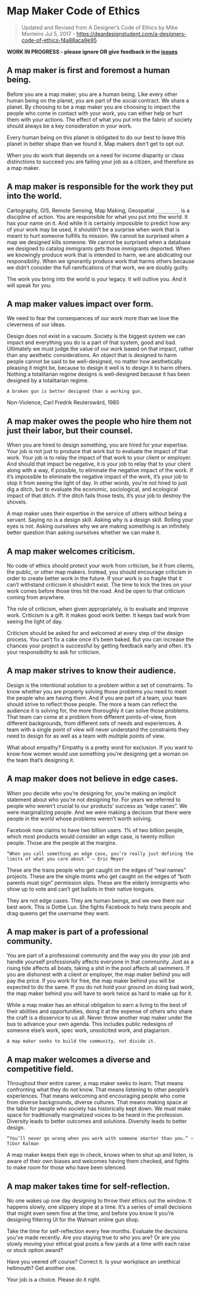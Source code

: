 # Map Maker Code of Ethics
> Updated and Revised from A Designer’s Code of Ethics by Mike Monteiro Jul 5, 2017 - https://deardesignstudent.com/a-designers-code-of-ethics-f4a88aca9e95

**WORK IN PROGRESS - please ignore OR give feedback in the [issues](https://github.com/joeyklee/carto-code-of-ethics/issues)**

## A map maker is first and foremost a human being.

Before you are a map maker, you are a human being. Like every other human being on the planet, you are part of the social contract. We share a planet. By choosing to be a map maker you are choosing to impact the people who come in contact with your work, you can either help or hurt them with your actions. The effect of what you put into the fabric of society should always be a key consideration in your work.

Every human being on this planet is obligated to do our best to leave this planet in better shape than we found it. Map makers don’t get to opt out.

When you do work that depends on a need for income disparity or class distinctions to succeed you are failing your job as a citizen, and therefore as a map maker.

## A map maker is responsible for the work they put into the world.

Cartography, GIS, Remote Sensing, Map Making, Geospatial `_________` is a discipline of action. You are responsible for what you put into the world. It has your name on it. And while it is certainly impossible to predict how any of your work may be used, it shouldn’t be a surprise when work that is meant to hurt someone fulfills its mission. We cannot be surprised when a map we designed kills someone. We cannot be surprised when a database we designed to catalog immigrants gets those immigrants deported. When we knowingly produce work that is intended to harm, we are abdicating our responsibility. When we ignorantly produce work that harms others because we didn’t consider the full ramifications of that work, we are doubly guilty.

The work you bring into the world is your legacy. It will outlive you. And it will speak for you.

## A map maker values impact over form.

We need to fear the consequences of our work more than we love the cleverness of our ideas.

Design does not exist in a vacuum. Society is the biggest system we can impact and everything you do is a part of that system, good and bad. Ultimately we must judge the value of our work based on that impact, rather than any aesthetic considerations. An object that is designed to harm people cannot be said to be well-designed, no matter how aesthetically pleasing it might be, because to design it well is to design it to harm others. Nothing a totalitarian regime designs is well-designed because it has been designed by a totalitarian regime.

    A broken gun is better designed than a working gun.

Non-Violence, Carl Fredrik Reuterswärd, 1985

## A map maker owes the people who hire them not just their labor, but their counsel.

When you are hired to design something, you are hired for your expertise. Your job is not just to produce that work but to evaluate the impact of that work. Your job is to relay the impact of that work to your client or employer. And should that impact be negative, it is your job to relay that to your client along with a way, if possible, to eliminate the negative impact of the work. If it’s impossible to eliminate the negative impact of the work, it’s your job to stop it from seeing the light of day. In other words, you’re not hired to just dig a ditch, but to evaluate the economic, sociological, and ecological impact of that ditch. If the ditch fails those tests, it’s your job to destroy the shovels.

A map maker uses their expertise in the service of others without being a servant. Saying no is a design skill. Asking why is a design skill. Rolling your eyes is not. Asking ourselves why we are making something is an infinitely better question than asking ourselves whether we can make it.

## A map maker welcomes criticism.

No code of ethics should protect your work from criticism, be it from clients, the public, or other map makers. Instead, you should encourage criticism in order to create better work in the future. If your work is so fragile that it can’t withstand criticism it shouldn’t exist. The time to kick the tires on your work comes before those tires hit the road. And be open to that criticism coming from anywhere.

The role of criticism, when given appropriately, is to evaluate and improve work. Criticism is a gift. It makes good work better. It keeps bad work from seeing the light of day.

Criticism should be asked for and welcomed at every step of the design process. You can’t fix a cake once it’s been baked. But you can increase the chances your project is successful by getting feedback early and often. It’s your responsibility to ask for criticism.

## A map maker strives to know their audience.

Design is the intentional solution to a problem within a set of constraints. To know whether you are properly solving those problems you need to meet the people who are having them. And if you are part of a team, your team should strive to reflect those people. The more a team can reflect the audience it is solving for, the more thoroughly it can solve those problems. That team can come at a problem from different points-of-view, from different backgrounds, from different sets of needs and experiences. A team with a single point of view will never understand the constraints they need to design for as well as a team with multiple points of view.

What about empathy? Empathy is a pretty word for exclusion. If you want to know how women would use something you’re designing get a woman on the team that’s designing it.

## A map maker does not believe in edge cases.

When you decide who you’re designing for, you’re making an implicit statement about who you’re not designing for. For years we referred to people who weren’t crucial to our products’ success as “edge cases”. We were marginalizing people. And we were making a decision that there were people in the world whose problems weren’t worth solving.

Facebook now claims to have two billion users. 1% of two billion people, which most products would consider an edge case, is twenty million people. Those are the people at the margins.

    “When you call something an edge case, you’re really just defining the limits of what you care about.” — Eric Meyer

These are the trans people who get caught on the edges of “real names” projects. These are the single moms who get caught on the edges of “both parents must sign” permission slips. These are the elderly immigrants who show up to vote and can’t get ballots in their native tongues.

They are not edge cases. They are human beings, and we owe them our best work.
This is Dottie Lux. She fights Facebook to help trans people and drag queens get the username they want.

## A map maker is part of a professional community.

You are part of a professional community and the way you do your job and handle yourself professionally affects everyone in that community. Just as a rising tide affects all boats, taking a shit in the pool affects all swimmers. If you are dishonest with a client or employer, the map maker behind you will pay the price. If you work for free, the map maker behind you will be expected to do the same. If you do not hold your ground on doing bad work, the map maker behind you will have to work twice as hard to make up for it.

While a map maker has an ethical obligation to earn a living to the best of their abilities and opportunities, doing it at the expense of others who share the craft is a disservice to us all. Never throw another map maker under the bus to advance your own agenda. This includes public redesigns of someone else’s work, spec work, unsolicited work, and plagiarism.

    A map maker seeks to build the community, not divide it.

## A map maker welcomes a diverse and competitive field.

Throughout their entire career, a map maker seeks to learn. That means confronting what they do not know. That means listening to other people’s experiences. That means welcoming and encouraging people who come from diverse backgrounds, diverse cultures. That means making space at the table for people who society has historically kept down. We must make space for traditionally marginalized voices to be heard in the profession. Diversity leads to better outcomes and solutions. Diversity leads to better design.

    “You’ll never go wrong when you work with someone smarter than you.” — Tibor Kalman

A map maker keeps their ego in check, knows when to shut up and listen, is aware of their own biases and welcomes having them checked, and fights to make room for those who have been silenced.

## A map maker takes time for self-reflection.

No one wakes up one day designing to throw their ethics out the window. It happens slowly, one slippery slope at a time. It’s a series of small decisions that might even seem fine at the time, and before you know it you’re designing filtering UI for the Walmart online gun shop.

Take the time for self-reflection every few months. Evaluate the decisions you’ve made recently. Are you staying true to who you are? Or are you slowly moving your ethical goal posts a few yards at a time with each raise or stock option award?

Have you veered off course? Correct it. Is your workplace an unethical hellmouth? Get another one.

Your job is a choice. Please do it right.